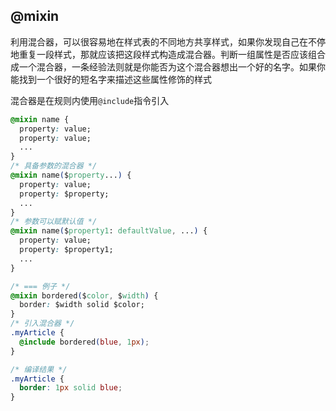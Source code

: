 
## @mixin
利用混合器，可以很容易地在样式表的不同地方共享样式，如果你发现自己在不停地重复一段样式，那就应该把这段样式构造成混合器。判断一组属性是否应该组合成一个混合器，一条经验法则就是你能否为这个混合器想出一个好的名字。如果你能找到一个很好的短名字来描述这些属性修饰的样式

混合器是在规则内使用`@include`指令引入

```css
@mixin name {
  property: value;
  property: value;
  ...
}
/* 具备参数的混合器 */
@mixin name($property...) {
  property: value;
  property: $property;
  ...
}
/* 参数可以赋默认值 */
@mixin name($property1: defaultValue, ...) {
  property: value;
  property: $property1;
  ...
}

/* === 例子 */
@mixin bordered($color, $width) {
  border: $width solid $color;
}
/* 引入混合器 */
.myArticle {
  @include bordered(blue, 1px);
}

/* 编译结果 */
.myArticle {
  border: 1px solid blue;
}
```